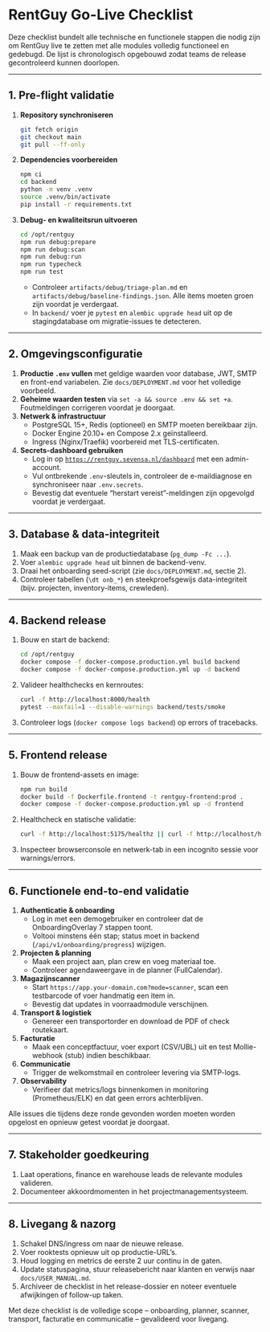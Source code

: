 # RentGuy Go-Live Checklist

Deze checklist bundelt alle technische en functionele stappen die nodig zijn om RentGuy live te zetten met alle modules volledig functioneel en gedebugd. De lijst is chronologisch opgebouwd zodat teams de release gecontroleerd kunnen doorlopen.

---

## 1. Pre-flight validatie
1. **Repository synchroniseren**
   ```bash
   git fetch origin
   git checkout main
   git pull --ff-only
   ```
2. **Dependencies voorbereiden**
   ```bash
   npm ci
   cd backend
   python -m venv .venv
   source .venv/bin/activate
   pip install -r requirements.txt
   ```
3. **Debug- en kwaliteitsrun uitvoeren**
   ```bash
   cd /opt/rentguy
   npm run debug:prepare
   npm run debug:scan
   npm run debug:run
   npm run typecheck
   npm run test
   ```
   - Controleer `artifacts/debug/triage-plan.md` en `artifacts/debug/baseline-findings.json`. Alle items moeten groen zijn voordat je verdergaat.
   - In `backend/` voer je `pytest` en `alembic upgrade head` uit op de stagingdatabase om migratie-issues te detecteren.

---

## 2. Omgevingsconfiguratie
1. **Productie `.env` vullen** met geldige waarden voor database, JWT, SMTP en front-end variabelen. Zie `docs/DEPLOYMENT.md` voor het volledige voorbeeld.
2. **Geheime waarden testen** via `set -a && source .env && set +a`. Foutmeldingen corrigeren voordat je doorgaat.
3. **Netwerk & infrastructuur**
   - PostgreSQL 15+, Redis (optioneel) en SMTP moeten bereikbaar zijn.
   - Docker Engine 20.10+ en Compose 2.x geïnstalleerd.
   - Ingress (Nginx/Traefik) voorbereid met TLS-certificaten.
4. **Secrets-dashboard gebruiken**
   - Log in op [`https://rentguy.sevensa.nl/dashboard`](https://rentguy.sevensa.nl/dashboard) met een admin-account.
   - Vul ontbrekende `.env`-sleutels in, controleer de e-maildiagnose en synchroniseer naar `.env.secrets`.
   - Bevestig dat eventuele “herstart vereist”-meldingen zijn opgevolgd voordat je verdergaat.

---

## 3. Database & data-integriteit
1. Maak een backup van de productiedatabase (`pg_dump -Fc ...`).
2. Voer `alembic upgrade head` uit binnen de backend-venv.
3. Draai het onboarding seed-script (zie `docs/DEPLOYMENT.md`, sectie 2).
4. Controleer tabellen (`\dt onb_*`) en steekproefsgewijs data-integriteit (bijv. projecten, inventory-items, crewleden).

---

## 4. Backend release
1. Bouw en start de backend:
   ```bash
   cd /opt/rentguy
   docker compose -f docker-compose.production.yml build backend
   docker compose -f docker-compose.production.yml up -d backend
   ```
2. Valideer healthchecks en kernroutes:
   ```bash
   curl -f http://localhost:8000/health
   pytest --maxfail=1 --disable-warnings backend/tests/smoke
   ```
3. Controleer logs (`docker compose logs backend`) op errors of tracebacks.

---

## 5. Frontend release
1. Bouw de frontend-assets en image:
   ```bash
   npm run build
   docker build -f Dockerfile.frontend -t rentguy-frontend:prod .
   docker compose -f docker-compose.production.yml up -d frontend
   ```
2. Healthcheck en statische validatie:
   ```bash
   curl -f http://localhost:5175/healthz || curl -f http://localhost/healthz
   ```
3. Inspecteer browserconsole en netwerk-tab in een incognito sessie voor warnings/errors.

---

## 6. Functionele end-to-end validatie
1. **Authenticatie & onboarding**
   - Log in met een demogebruiker en controleer dat de OnboardingOverlay 7 stappen toont.
   - Voltooi minstens één stap; status moet in backend (`/api/v1/onboarding/progress`) wijzigen.
2. **Projecten & planning**
   - Maak een project aan, plan crew en voeg materiaal toe.
   - Controleer agendaweergave in de planner (FullCalendar).
3. **Magazijnscanner**
   - Start `https://app.your-domain.com?mode=scanner`, scan een testbarcode of voer handmatig een item in.
   - Bevestig dat updates in voorraadmodule verschijnen.
4. **Transport & logistiek**
   - Genereer een transportorder en download de PDF of check routekaart.
5. **Facturatie**
   - Maak een conceptfactuur, voer export (CSV/UBL) uit en test Mollie-webhook (stub) indien beschikbaar.
6. **Communicatie**
   - Trigger de welkomstmail en controleer levering via SMTP-logs.
7. **Observability**
   - Verifieer dat metrics/logs binnenkomen in monitoring (Prometheus/ELK) en dat geen errors achterblijven.

Alle issues die tijdens deze ronde gevonden worden moeten worden opgelost en opnieuw getest voordat je doorgaat.

---

## 7. Stakeholder goedkeuring
1. Laat operations, finance en warehouse leads de relevante modules valideren.
2. Documenteer akkoordmomenten in het projectmanagementsysteem.

---

## 8. Livegang & nazorg
1. Schakel DNS/ingress om naar de nieuwe release.
2. Voer rooktests opnieuw uit op productie-URL’s.
3. Houd logging en metrics de eerste 2 uur continu in de gaten.
4. Update statuspagina, stuur releasebericht naar klanten en verwijs naar `docs/USER_MANUAL.md`.
5. Archiveer de checklist in het release-dossier en noteer eventuele afwijkingen of follow-up taken.

Met deze checklist is de volledige scope – onboarding, planner, scanner, transport, facturatie en communicatie – gevalideerd voor livegang.
